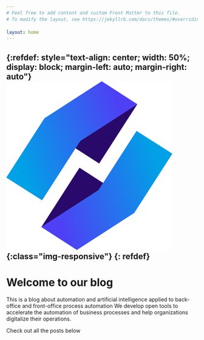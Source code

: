 ```yaml
---
# Feel free to add content and custom Front Matter to this file.
# To modify the layout, see https://jekyllrb.com/docs/themes/#overriding-theme-defaults

layout: home
---
```

{:refdef: style="text-align: center; width: 50%; display: block; margin-left: auto; margin-right: auto"}
![logo](/assets/PNGLOGO.png){:class="img-responsive"}
{: refdef}
---
# Welcome to our blog
This is a blog about automation and artificial intelligence applied to back-office and front-office process automation
We develop open tools to accelerate the automation of business processes and help organizations digitalize their operations.


Check out all the posts below

